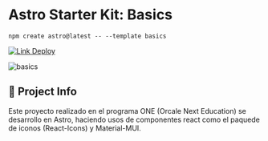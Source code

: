 # Astro Starter Kit: Basics

```
npm create astro@latest -- --template basics
```

[![Link Deploy](https://developer.stackblitz.com/img/open_in_stackblitz.svg)](https://stackblitz.com/github/withastro/astro/tree/latest/examples/basics)

![basics](https://i.imgur.com/4QdXIGb.png)

## 🚀 Project Info

Este proyecto realizado en el programa ONE (Orcale Next Education) se desarrollo en Astro, haciendo usos de componentes react como el paquede de iconos (React-Icons) y Material-MUI.
